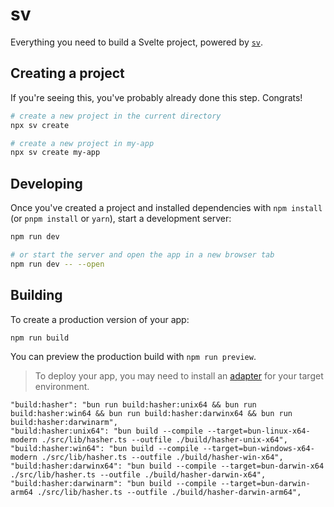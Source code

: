 # sv

Everything you need to build a Svelte project, powered by [`sv`](https://github.com/sveltejs/cli).

## Creating a project

If you're seeing this, you've probably already done this step. Congrats!

```bash
# create a new project in the current directory
npx sv create

# create a new project in my-app
npx sv create my-app
```

## Developing

Once you've created a project and installed dependencies with `npm install` (or `pnpm install` or `yarn`), start a development server:

```bash
npm run dev

# or start the server and open the app in a new browser tab
npm run dev -- --open
```

## Building

To create a production version of your app:

```bash
npm run build
```

You can preview the production build with `npm run preview`.

> To deploy your app, you may need to install an [adapter](https://svelte.dev/docs/kit/adapters) for your target environment.

    "build:hasher": "bun run build:hasher:unix64 && bun run build:hasher:win64 && bun run build:hasher:darwinx64 && bun run build:hasher:darwinarm",
    "build:hasher:unix64": "bun build --compile --target=bun-linux-x64-modern ./src/lib/hasher.ts --outfile ./build/hasher-unix-x64",
    "build:hasher:win64": "bun build --compile --target=bun-windows-x64-modern ./src/lib/hasher.ts --outfile ./build/hasher-win-x64",
    "build:hasher:darwinx64": "bun build --compile --target=bun-darwin-x64 ./src/lib/hasher.ts --outfile ./build/hasher-darwin-x64",
    "build:hasher:darwinarm": "bun build --compile --target=bun-darwin-arm64 ./src/lib/hasher.ts --outfile ./build/hasher-darwin-arm64",
